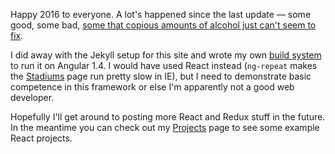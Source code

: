 Happy 2016 to everyone. A lot's happened since the last update &mdash; some good, some bad, [some that copious amounts of alcohol just can't seem to fix](http://www.nytimes.com/2015/11/02/sports/baseball/kansas-city-royals-beat-new-york-mets-world-series-game-5.html).

I did away with the Jekyll setup for this site and wrote my own [build system](https://github.com/rhoffmann8/gh-page-source) to run it on Angular 1.4. I would have used React instead (`ng-repeat` makes the [Stadiums](/#/stadiums) page run pretty slow in IE), but I need to demonstrate basic competence in this framework or else I'm apparently not a good web developer.

Hopefully I'll get around to posting more React and Redux stuff in the future. In the meantime you can check out my [Projects](/#/projects) page to see some example React projects.